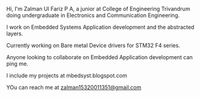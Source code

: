Hi,
I'm Zalman Ul Fariz P A, a junior at College of Engineering Trivandrum doing undergraduate in Electronics and Communication Engineering.
 
I work on Embedded Systems Application development and the abstracted layers.

Currently working on Bare metal Device drivers for STM32 F4 series.

Anyone looking to collaborate on Embedded Application development can ping me.

I include my projects at mbedsyst.blogspot.com

YOu can reach me at zalman15320011351@gmail.com
